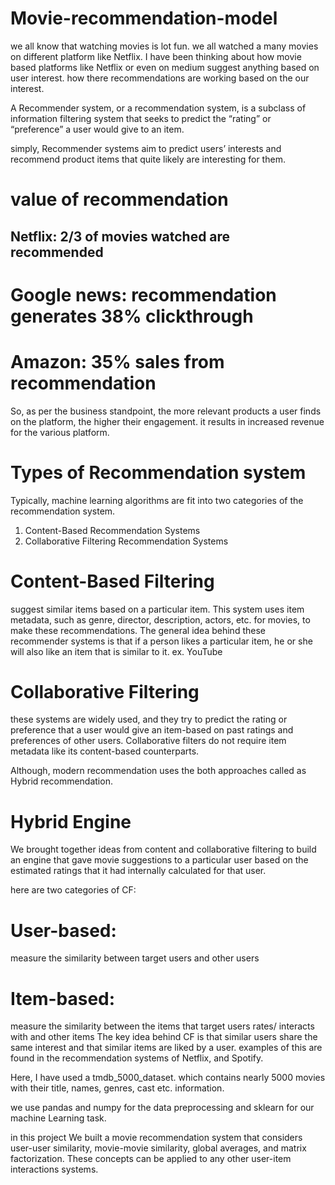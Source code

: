 # Movie-recommendation-model

we all know that watching movies is lot fun. we all watched a many movies on different platform like Netflix. I have been thinking about how movie based platforms like Netflix or even on medium suggest anything based on user interest. how there recommendations are working based on the our interest.

A Recommender system, or a recommendation system, is a subclass of information filtering system that seeks to predict the “rating” or “preference” a user would give to an item.

simply, Recommender systems aim to predict users’ interests and recommend product items that quite likely are interesting for them.

# value of recommendation

## Netflix: 2/3 of movies watched are recommended

# Google news: recommendation generates 38% clickthrough

# Amazon: 35% sales from recommendation

So, as per the business standpoint, the more relevant products a user finds on the platform, the higher their engagement. it results in increased revenue for the various platform.

# Types of Recommendation system
Typically, machine learning algorithms are fit into two categories of the recommendation system.

1. Content-Based Recommendation Systems
2. Collaborative Filtering Recommendation Systems

# Content-Based Filtering
suggest similar items based on a particular item. This system uses item metadata, such as genre, director, description, actors, etc. for movies, to make these recommendations. The general idea behind these recommender systems is that if a person likes a particular item, he or she will also like an item that is similar to it. ex. YouTube

# Collaborative Filtering
these systems are widely used, and they try to predict the rating or preference that a user would give an item-based on past ratings and preferences of other users. Collaborative filters do not require item metadata like its content-based counterparts.

Although, modern recommendation uses the both approaches called as Hybrid recommendation.
# Hybrid Engine
We brought together ideas from content and collaborative filtering to build an engine that gave movie suggestions to a particular user based on the estimated ratings that it had internally calculated for that user.

here are two categories of CF:

# User-based: 
  measure the similarity between target users and other users
# Item-based: 
  measure the similarity between the items that target users rates/ interacts with and other items
The key idea behind CF is that similar users share the same interest and that similar items are liked by a user. examples of this are found in the recommendation systems of Netflix, and Spotify.

Here, I have used a tmdb_5000_dataset. which contains nearly 5000 movies with their title, names, genres, cast etc. information.

we use pandas and numpy for the data preprocessing and sklearn for our machine Learning task.


in this project  We  built a movie recommendation system that considers user-user similarity, movie-movie similarity, global averages, and matrix factorization. These concepts can be applied to any other user-item interactions systems.

